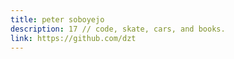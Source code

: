 ```yaml
---
title: peter soboyejo
description: 17 // code, skate, cars, and books.
link: https://github.com/dzt
---
```

